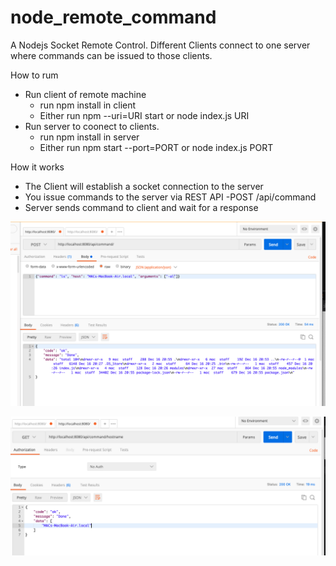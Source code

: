 # node_remote_command

A Nodejs Socket Remote Control. Different Clients connect to one server where commands can be issued to those clients.

How to rum
  - Run client of remote machine
    - run npm install in client
    - Either run npm --uri=URI start or node index.js URI
  - Run server to coonect to clients.
    - run npm install in server
    - Either run npm start --port=PORT or node index.js PORT
    
How it works
  - The Client will establish a socket connection to the server
  - You issue commands to the server via REST API -POST /api/command  
  - Server sends command to client and wait for a response


![Remote Command API Results](images/command.png?raw=true "Command API Results")


![Get connected hostnames](images/hosts.png?raw=true "Command API Results")
